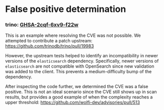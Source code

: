 # False positive determination

### trino: [GHSA-2cqf-6xv9-f22w](https://github.com/advisories/GHSA-2cqf-6xv9-f22w)

This is an example where resolving the CVE was not possible. We attempted to contribute a patch upstream: https://github.com/trinodb/trino/pull/19983

However, the upstream tests helped to identify an incompatibility in newer versions of the `elasticsearch` dependency. Specifically, newer versions of `elasticsearch` are not compatible with OpenSearch since new validation was added to the client. This prevents a medium-difficulty bump of the dependency.

After inspecting the code further, we determined the CVE was a false positive. This is not an ideal scenario since the CVE still shows up in scan results, but provides a good example of when the complexity reaches a upper threshold: https://github.com/wolfi-dev/advisories/pull/513

<!-- TODO: Provide a better example of an analysis that surfaced evidence that a vulnerability match was a false positive. Ideally, show examples for each of the different types of false positives we enumerate in our advisory data format. -->
